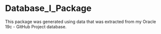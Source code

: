 # Database_I_Package
This package was generated using data that was extracted from my Oracle 19c - GitHub Project database.
